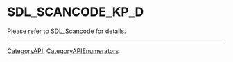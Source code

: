 # SDL_SCANCODE_KP_D

Please refer to [SDL_Scancode](SDL_Scancode) for details.

----
[CategoryAPI](CategoryAPI), [CategoryAPIEnumerators](CategoryAPIEnumerators)

